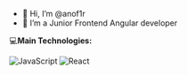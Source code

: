 - 👋 Hi, I’m @anof1r
- 👀 I’m a Junior Frontend Angular developer

:computer:<b>Main Technologies:</b>

![JavaScript](https://img.shields.io/badge/JavaScript-%23ED8B00.svg?style=for-the-badge&logo=JavaScript&logoColor=white)
![React](https://img.shields.io/badge/-Angular-red.svg?style=for-the-badge&logo=Angular&logoColor=white)

